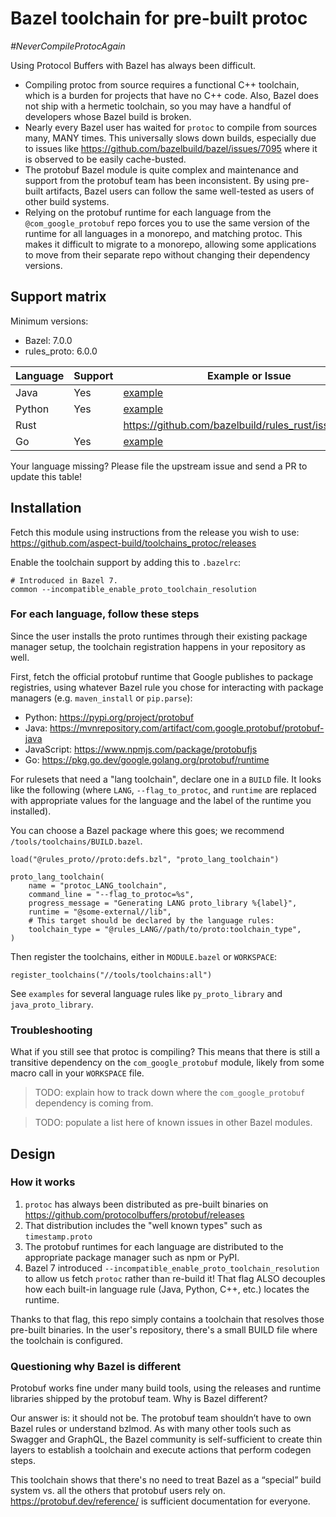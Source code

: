 # Bazel toolchain for pre-built protoc

_#NeverCompileProtocAgain_

Using Protocol Buffers with Bazel has always been difficult.

- Compiling protoc from source requires a functional C++ toolchain, which is a burden for projects that have no C++ code.
  Also, Bazel does not ship with a hermetic toolchain, so you may have a handful of developers whose Bazel build is broken.
- Nearly every Bazel user has waited for `protoc` to compile from sources many, MANY times.
  This universally slows down builds, especially due to issues like https://github.com/bazelbuild/bazel/issues/7095 where it is observed to be easily cache-busted.
- The protobuf Bazel module is quite complex and maintenance and support from the protobuf team has been inconsistent.
  By using pre-built artifacts, Bazel users can follow the same well-tested as users of other build systems.
- Relying on the protobuf runtime for each language from the `@com_google_protobuf` repo forces you to use
  the same version of the runtime for all languages in a monorepo, and matching protoc.
  This makes it difficult to migrate to a monorepo, allowing some applications to move from their separate repo without
  changing their dependency versions.

## Support matrix

Minimum versions:

- Bazel: 7.0.0
- rules_proto: 6.0.0

| Language | Support | Example or Issue                                     |
| -------- | ------- | ---------------------------------------------------- |
| Java     | Yes     | [example](./examples/java)                           |
| Python   | Yes     | [example](./examples/python)                         |
| Rust     |         | https://github.com/bazelbuild/rules_rust/issues/2627 |
| Go       | Yes     | [example](./examples/go)                             |

Your language missing? Please file the upstream issue and send a PR to update this table!

## Installation

Fetch this module using instructions from the release you wish to use:
<https://github.com/aspect-build/toolchains_protoc/releases>

Enable the toolchain support by adding this to `.bazelrc`:

```
# Introduced in Bazel 7.
common --incompatible_enable_proto_toolchain_resolution
```

### For each language, follow these steps

Since the user installs the proto runtimes through their existing package manager setup,
the toolchain registration happens in your repository as well.

First, fetch the official protobuf runtime that Google publishes to package registries,
using whatever Bazel rule you chose for interacting with package managers
(e.g. `maven_install` or `pip.parse`):

- Python: https://pypi.org/project/protobuf
- Java: https://mvnrepository.com/artifact/com.google.protobuf/protobuf-java
- JavaScript: https://www.npmjs.com/package/protobufjs
- Go: https://pkg.go.dev/google.golang.org/protobuf/runtime

For rulesets that need a "lang toolchain", declare one in a `BUILD` file.
It looks like the following (where `LANG`, `--flag_to_protoc`, and `runtime` are replaced
with appropriate values for the language and the label of the runtime you installed).

You can choose a Bazel package where this goes; we recommend `/tools/toolchains/BUILD.bazel`.

```starlark
load("@rules_proto//proto:defs.bzl", "proto_lang_toolchain")

proto_lang_toolchain(
    name = "protoc_LANG_toolchain",
    command_line = "--flag_to_protoc=%s",
    progress_message = "Generating LANG proto_library %{label}",
    runtime = "@some-external//lib",
    # This target should be declared by the language rules:
    toolchain_type = "@rules_LANG//path/to/proto:toolchain_type",
)
```

Then register the toolchains, either in `MODULE.bazel` or `WORKSPACE`:

```starlark
register_toolchains("//tools/toolchains:all")
```

See `examples` for several language rules like `py_proto_library` and `java_proto_library`.

### Troubleshooting

What if you still see that protoc is compiling? This means that there is still a transitive dependency on the
`com_google_protobuf` module, likely from some macro call in your `WORKSPACE` file.

> TODO: explain how to track down where the `com_google_protobuf` dependency is coming from.

> TODO: populate a list here of known issues in other Bazel modules.

## Design

### How it works

1. `protoc` has always been distributed as pre-built binaries on https://github.com/protocolbuffers/protobuf/releases
1. That distribution includes the "well known types" such as `timestamp.proto`
1. The protobuf runtimes for each language are distributed to the appropriate package manager such as npm or PyPI.
1. Bazel 7 introduced `--incompatible_enable_proto_toolchain_resolution` to allow us fetch `protoc` rather than re-build it!
   That flag ALSO decouples how each built-in language rule (Java, Python, C++, etc.) locates the runtime.

Thanks to that flag, this repo simply contains a toolchain that resolves those pre-built binaries.
In the user's repository, there's a small BUILD file where the toolchain is configured.

### Questioning why Bazel is different

Protobuf works fine under many build tools, using the releases and runtime libraries shipped by the protobuf team.
Why is Bazel different?

Our answer is: it should not be. The protobuf team shouldn’t have to own Bazel rules or understand bzlmod.
As with many other tools such as Swagger and GraphQL, the Bazel community is self-sufficient to create thin layers to establish a toolchain and execute actions that perform codegen steps.

This toolchain shows that there's no need to treat Bazel as a “special” build system vs. all the others that protobuf users rely on.
https://protobuf.dev/reference/ is sufficient documentation for everyone.
